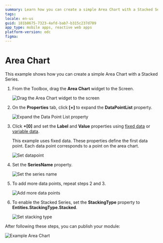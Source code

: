 ```yaml
---
summary: Learn how you can create a simple Area Chart with a Stacked Series.
tags: 
locale: en-us
guid: 181b8675-7323-4afd-bab7-b315c237d709
app_type: mobile apps, reactive web apps
platform-version: odc
figma:
---
```


# Area Chart

This example shows how you can create a simple Area Chart with a Stacked Series.

1. From the Toolbox, drag the **Area Chart** widget to the Screen.

    ![Drag the Area Chart widget to the screen ](images/chartarea-drag-ss.png)

1. On the **Properties** tab, click **[+]** to expand the **DataPointList** property.

    ![Expand the Data Point List property](images/chartarea-expand-ss.png)

1. Click **+[0]** and set the **Label** and **Value** properties using [fixed data](data.md#populate-your-chart-with-fixed-data) or [variable data](data.md#populate-your-chart-with-variable-data). 

    This example uses fixed data. These properties define the first data point. Each data point corresponds to a point on the area chart. 

    ![Set datapoint](images/chartarea-datapointlist-ss.png)

1. Set the **SeriesName** property.

    ![Set the series name](images/chart-seriesname-ss.png)

1. To add more data points, repeat steps 2 and 3.

    ![Add more data points](images/chartarea-extradatapoints-ss.png)

1. To enable the Stacked Series, set the **StackingType** property to **Entities.StackingType.Stacked**.

    ![Set stacking type](images/chartarea-stackingtype-ss.png)

After following these steps, you can publish your module:

![Example Area Chart](images/chartarea-result.png)
